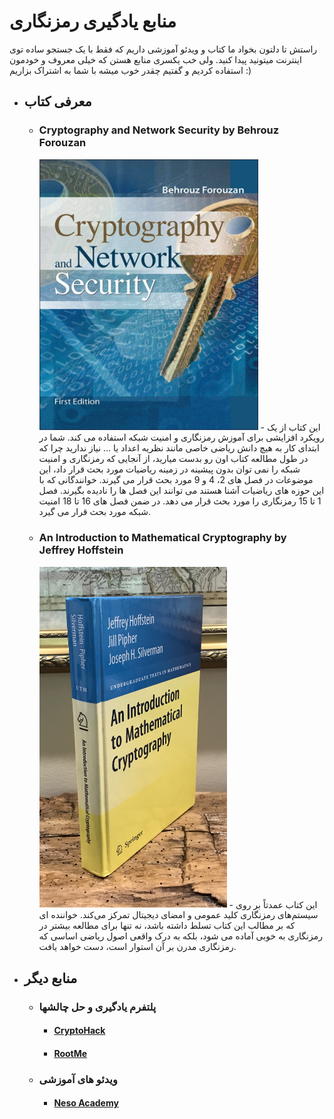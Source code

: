 # منابع یادگیری رمزنگاری

راستش تا دلتون بخواد ما کتاب و ویدئو آموزشی داریم که فقط با یک جستجو ساده توی اینترنت میتونید پیدا کنید. ولی خب یکسری منابع هستن که خیلی معروف و خودمون استفاده کردیم و گفتیم چقدر خوب میشه با شما به اشتراک بزاریم :)

- ## معرفی کتاب
    - ### Cryptography and Network Security by Behrouz Forouzan
        <img src="Cryptography-And-Network-Security_Forouzan.jpg" alt="Cryptography-And-Network-Security_Forouzan" width="350"/>
        - این کتاب از یک رویکرد افزایشی برای آموزش رمزنگاری و امنیت شبکه استفاده می کند. شما در ابتدای کار به هیچ دانش ریاضی خاصی مانند نظریه اعداد یا ... نیاز ندارید چرا که در طول مطالعه کتاب اون رو بدست میارید، از آنجایی که رمزنگاری و امنیت شبکه را نمی توان بدون پیشینه در  زمینه ریاضیات مورد بحث قرار داد، این موضوعات در فصل های 2، 4 و 9 مورد بحث قرار می گیرند. خوانندگانی که با این حوزه های ریاضیات آشنا هستند می توانند این فصل ها را نادیده بگیرند. فصل 1 تا 15 رمزنگاری را مورد بحث قرار می دهد. در ضمن فصل های 16 تا 18 امنیت شبکه مورد بحث قرار می گیرد.
    - ### An Introduction to Mathematical Cryptography by Jeffrey Hoffstein
        <img src="Introduction-to-Mathematical-Cryptography_Hoffstein.jpg" alt="Introduction-to-Mathematical-Cryptography_Hoffstein" width="300"/>
        - این کتاب عمدتاً بر روی سیستم‌های رمزنگاری کلید عمومی و  امضای دیجیتال تمرکز می‌کند. خواننده ای که بر مطالب این کتاب تسلط داشته باشد، نه تنها برای مطالعه بیشتر در رمزنگاری به خوبی آماده می شود، بلکه به درک واقعی اصول ریاضی اساسی که رمزنگاری مدرن بر آن استوار است، دست خواهد یافت.

- ## منابع دیگر
    - ### پلتفرم یادگیری و حل چالشها
        - #### <a target="_blank" href="https://Cryptohack.org">CryptoHack</a>
        - #### <a target="_blank" href="https://www.root-me.org/en/Challenges/Cryptanalysis/">RootMe</a>
    - ### ویدئو های آموزشی
        - #### <a target="_blank" href="https://youtu.be/JoeiLuFNBc4?si=ChZzn0aEJOETuMey">Neso Academy</a>